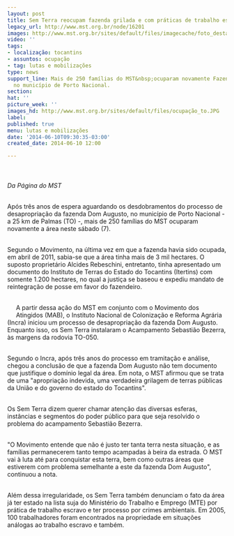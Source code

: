 ```yaml
---
layout: post
title: Sem Terra reocupam fazenda grilada e com práticas de trabalho escravo, em TO
legacy_url: http://www.mst.org.br/node/16201
images: http://www.mst.org.br/sites/default/files/imagecache/foto_destaque/ocupação_to.JPG
video: ''
tags:
- localização: tocantins
- assuntos: ocupação
- tag: lutas e mobilizações
type: news
support_line: Mais de 250 famílias do MST&nbsp;ocuparam novamente Fazenda Dom Augusto,
  no município de Porto Nacional.
section: 
hat: ''
picture_week: ''
images_hd: http://www.mst.org.br/sites/default/files/ocupação_to.JPG
label: 
published: true
menu: lutas e mobilizações
date: '2014-06-10T09:30:35-03:00'
created_date: 2014-06-10 12:00

---
```

<p><em><img style="margin: 10px;" src="http://www.mst.org.br/sites/default/files/ocupa%C3%A7%C3%A3o_to.JPG" alt=""><br><br>Da Página do MST</em></p><p><br>Após três anos de espera aguardando os desdobramentos do processo de desapropriação da fazenda Dom Augusto, no município de Porto Nacional - a 25 km de Palmas (TO) -, mais de 250 famílias do MST ocuparam novamente a área neste sábado (7).</p><p><br>Segundo o Movimento, na última vez em que a fazenda havia sido ocupada, em abril de 2011, sabia-se que a área tinha mais de 3 mil hectares. O suposto proprietário Alcides Rebeschini, entretanto, tinha apresentado um documento do Instituto de Terras do Estado do Tocantins&nbsp;(Itertins) com somente 1.200 hectares, no qual a justiça se baseou e expediu mandato de reintegração de posse em favor do fazendeiro.</p><p><br><img style="margin: 10px; float: left;" src="http://www.mst.org.br/sites/default/files/ocupa%C3%A7%C3%A3o_toII.JPG" alt="">A partir dessa ação do MST em conjunto com o Movimento dos Atingidos (MAB), o Instituto Nacional de Colonização e Reforma Agrária (Incra) iniciou um processo de desapropriação da fazenda Dom Augusto. Enquanto isso, os Sem Terra instalaram o Acampamento Sebastião Bezerra, às margens da rodovia TO-050.</p><p><br>Segundo o Incra, após três anos do processo em tramitação e análise, chegou a conclusão de que a fazenda Dom Augusto não tem documento que justifique o domínio legal da área. Em nota, o MST afirmou que se trata de uma "apropriação indevida, uma verdadeira grilagem de terras públicas da União e do governo do estado do Tocantins".</p><p><br>Os Sem Terra dizem querer chamar atenção das diversas esferas, instâncias e segmentos do poder público para que seja resolvido o problema do acampamento Sebastião Bezerra.&nbsp;</p><p><br>"O Movimento entende que não é justo ter tanta terra nesta situação, e as famílias permanecerem tanto tempo acampadas à beira da estrada. O MST vai à luta até para conquistar esta terra, bem como outras áreas que estiverem com problema semelhante a este da fazenda Dom Augusto", continuou a nota.</p><p><br>Além dessa irregularidade, os Sem Terra também denunciam o fato da área já ter estado na lista suja do Ministério do Trabalho e Emprego (MTE) por prática de trabalho escravo e ter processo por crimes ambientais. Em 2005, 100 trabalhadores foram encontrados na propriedade em situações análogas ao trabalho escravo e também.</p><div>&nbsp;</div>
